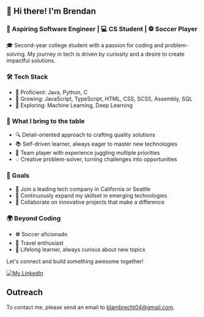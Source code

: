 ## 👋 Hi there! I'm Brendan

### 🚀 Aspiring Software Engineer | 💻 CS Student | ⚽ Soccer Player

🎓 Second-year college student with a passion for coding and problem-solving. My journey in tech is driven by curiosity and a desire to create impactful solutions.

### 🛠️ Tech Stack
- 💪 Proficient: Java, Python, C
- 🌱 Growing: JavaScript, TypeScript, HTML, CSS, SCSS, Assembly, SQL
- 🧠 Exploring: Machine Learning, Deep Learning

### 🌟 What I bring to the table
- 🔍 Detail-oriented approach to crafting quality solutions
- 📚 Self-driven learner, always eager to master new technologies
- 🤝 Team player with experience juggling multiple priorities
- 💡 Creative problem-solver, turning challenges into opportunities

### 🎯 Goals
- 🌉 Join a leading tech company in California or Seattle
- 🌱 Continuously expand my skillset in emerging technologies
- 🤝 Collaborate on innovative projects that make a difference

### 🌍 Beyond Coding
- ⚽ Soccer aficionado
- 🌴 Travel enthusiast
- 🧠 Lifelong learner, always curious about new topics

Let's connect and build something awesome together!

[![My LinkedIn](https://img.shields.io/badge/linkedin-%230077B5.svg?style=for-the-badge&logo=linkedin&logoColor=white)](https://www.linkedin.com/in/brendanlambrecht/)

## Outreach
To contact me, please send an email to blambrecht04@gmail.com.
